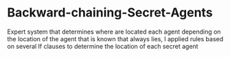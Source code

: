 # Backward-chaining-Secret-Agents
Expert system that determines where are located each agent depending on the location of the agent that is known that always lies, I applied rules based on several If clauses to determine the location of each secret agent
